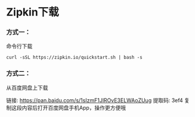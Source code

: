 # Zipkin下载

### 方式一：

命令行下载

```
curl -sSL https://zipkin.io/quickstart.sh | bash -s
```

### 方式二：

从百度网盘上下载

链接: https://pan.baidu.com/s/1sIzmF1JlROvE3ELWAoZUug 提取码: 3ef4 复制这段内容后打开百度网盘手机App，操作更方便哦